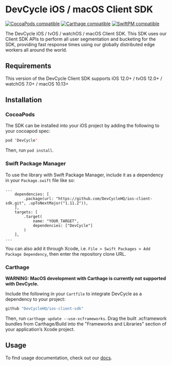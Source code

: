 # DevCycle iOS / macOS Client SDK

[![CocoaPods compatible](https://img.shields.io/cocoapods/v/DevCycle.svg)](https://cocoapods.org/pods/DevCycle)
[![Carthage compatible](https://img.shields.io/badge/Carthage-compatible-4BC51D.svg?style=flat)](https://github.com/Carthage/Carthage)
[![SwiftPM compatible](https://img.shields.io/badge/SwiftPM-compatible-4BC51D.svg?style=flat)](https://swift.org/package-manager/)


The DevCycle iOS / tvOS / watchOS / macOS Client SDK. This SDK uses our Client SDK APIs to perform all user segmentation 
and bucketing for the SDK, providing fast response times using our globally distributed edge workers 
all around the world.

## Requirements

This version of the DevCycle Client SDK supports iOS 12.0+ / tvOS 12.0+ / watchOS 7.0+ / macOS 10.13+

## Installation

### CocoaPods

The SDK can be installed into your iOS project by adding the following to your cocoapod spec:

```swift
pod 'DevCycle'
```
Then, run `pod install`.

### Swift Package Manager

To use the library with Swift Package Manager, include it as a dependency in your `Package.swift` file like so:

```
...
    dependencies: [
        .package(url: "https://github.com/DevCycleHQ/ios-client-sdk.git", .upToNextMajor("1.11.2")),
    ],
    targets: [
        .target(
            name: "YOUR_TARGET",
            dependencies: ["DevCycle"]
        )
    ],
...
```

You can also add it through Xcode, i.e. `File > Swift Packages > Add Package Dependency`, then enter the repository clone URL.

### Carthage

**WARNING: MacOS development with Carthage is currently not supported with DevCycle.**

Include the following in your `Cartfile` to integrate DevCycle as a dependency to your project: 

```swift
github "DevCycleHQ/ios-client-sdk"
```

Then, run `carthage update --use-xcframeworks`. Drag the built .xcframework bundles from Carthage/Build into the "Frameworks and Libraries" section of your application’s Xcode project.

## Usage

To find usage documentation, check out our [docs](https://docs.devcycle.com/docs/sdk/client-side-sdks/ios).
